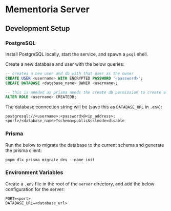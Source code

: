 # Mementoria Server

## Development Setup

### PostgreSQL

Install PostgreSQL locally, start the service, and spawn a `psql` shell.

Create a new database and user with the below queries:

```sql
-- creates a new user and db with that user as the owner
CREATE USER <username> WITH ENCRYPTED PASSWORD '<password>';
CREATE DATABASE <database_name> OWNER <username>;

-- this is needed as prisma needs the create db permission to create a new migration
ALTER ROLE <username> CREATEDB;
```

The database connection string will be (save this as `DATABASE_URL` in `.env`):

```
postgresql://<username>:<password>@<ip_address>:<port>/<database_name>?schema=public&sslmode=disable
```

### Prisma

Run the below to migrate the database to the current schema and generate the prisma client:

```
pnpm dlx prisma migrate dev --name init
```

### Environment Variables

Create a `.env` file in the root of the `server` directory, and add the below configuration for the server:

```
PORT=<port>
DATABASE_URL=<database_url>
```
